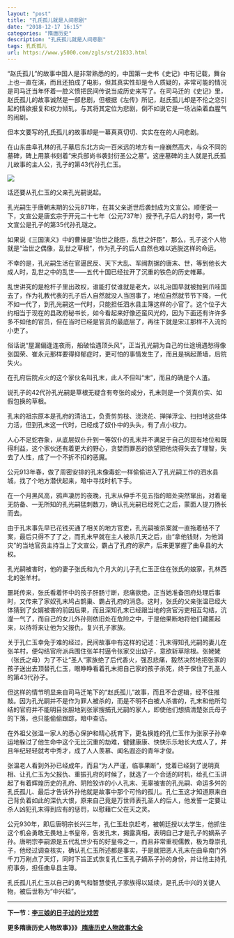 ```yaml
---
layout: "post"
title: "孔氏孤儿就是人间悲剧"
date: "2018-12-17 16:15"
categories: "隋唐历史"
description: "孔氏孤儿就是人间悲剧"
tags: 孔氏孤儿
url: https://www.y5000.com/zgls/st/21833.html
---
```






“赵氏孤儿”的故事中国人是非常熟悉的的，中国第一史书《史记》中有记载，舞台上也一直在演，而且还拍成了电影，但其真实性却是令人质疑的，非常可能的情况是司马迁当年怀着一腔义愤把民间传说当成历史来写了。在司马迁的《史记》里，赵氏孤儿的故事诚然是一部悲剧，但根据《左传》所记，赵氏孤儿却是不伦之恋引起的情欲报复和权力倾轧，与其将其定位为悲剧，倒不如说它是一场沾染着血腥气的闹剧。

但本文要写的孔氏孤儿的故事却是一幕真真切切、实实在在的人间悲剧。

在山东曲阜孔林的孔子墓后东北方向一百米远的地方有一座巍然高大，与众不同的墓碑，碑上用篆书刻着“宋兵部尚书袭封衍圣公之墓”。这座墓碑的主人就是孔氏孤儿故事的主人公，孔子的第43代孙孔仁玉。

![](https://img.y5000.com/uploads/allimg/170523/8-1F523164929495.jpg)

话还要从孔仁玉的父亲孔光嗣说起。

孔光嗣生于唐朝末期的公元871年，在其父亲逝世后袭封成为文宣公。顺便说一下，文宣公是唐玄宗于开元二十七年（公元737年）授予孔子后人的封号，第一代文宣公是孔子的第35代孙孔璲之。

如果说《三国演义》中的曹操是“治世之能臣，乱世之奸臣”，那么，孔子这个人物就是“治世之偶像，乱世之草根”，作为孔子的后人自然也难以逃脱这样的命运。

不幸的是，孔光嗣生活在官逼民反、天下大乱、军阀割据的唐末、世，等到他长大成人时，乱世之中的乱世——五代十国已经拉开了沉重的铁色的历史帷幕。

乱世讲究的是枪杆子里出政权，谁能打仗谁就是老大，以礼治国早就被抛到爪哇国去了，作为礼教代表的孔子后人自然就没人当回事了，地位自然就节节下降，一代不如一代了，到孔光嗣这一代时，只能担任泗水县主簿这样的小官了。这个位子大约相当于现在的县政府秘书长，如今看起来好像还蛮风光的，因为下面还有许许多多不如他的官员，但在当时已经是官员的最底层了，再往下就是宋江那样不入流的小吏了。

俗话说“屋漏偏逢连夜雨，船破恰遇顶头风”，正当孔光嗣为自己的仕途境遇愁得像张国荣、崔永元那样要得抑郁症时，更可怕的事情发生了，而且是祸起萧墙，后院失火。

在孔府后院点火的这个家伙名叫孔末，此人不但叫“末”，而且的确是个人渣。

说孔子的42代孙孔光嗣是草根无疑含有夸张的成分，孔末则是一个货真价实、如假包换的草根。

孔末的祖宗原本是孔府的清洁工，负责剪剪枝、浇浇花、掸掸浮尘、扫扫地这些体力活，但到孔末这一代时，已经成了奴仆中的头头，有了点小权力。

人心不足蛇吞象，从底层奴仆升到一等奴仆的孔末并不满足于自己的现有地位和既得利益，这个家伙还有着更大的野心，贪婪而罪恶的欲望把他烧得失去了理智，失去了人性，成了一个不折不扣的恶魔。

公元913年春，做了周密安排的孔末像毒蛇一样偷偷进入了孔光嗣工作的泗水县城，找了个地方潜伏起来，暗中寻找时机下手。

在一个月黑风高，鸦声凄厉的夜晚，孔末从伸手不见五指的暗处突然窜出，对着毫无防备、一无所知的孔光嗣猛刺数刀，确认孔光嗣已经死亡之后，蒙面人提刀扬长而去。

由于孔末事先早已花钱买通了相关的地方官吏，孔光嗣被杀案就一直拖着结不了案，最后只得不了了之，而孔末早就在主人被杀几天之后，由“拿他钱财，为他消灾”的当地官员主持当上了文宣公，霸占了孔府的家产，后来更掌握了曲阜县的大权。

孔光嗣被害时，他的妻子张氏和九个月大的儿子孔仁玉正住在张氏的娘家，孔林西北的张羊村。

噩耗传来，张氏看着怀中的孩子肝肠寸断，悲痛欲绝，正当她准备回府处理后事时，又传来了家奴孔末鸠占鹊巢、霸占孔府的消息。这时，张氏的父亲张温已经大体猜到了女婿被害的前因后果，而且深知孔末已经跟当地的贪官污吏相互勾结，沆瀣一气了，而自己的女儿外孙则依旧处在危险之中，于是他果断地将他们藏匿起来，以待将来让他为父报仇，复兴孔子家族。

关于孔仁玉幸免于难的经过，民间故事中有这样的记述：孔末得知孔光嗣的妻儿在张羊村，便勾结官府派兵围住张羊村逼令张家交出幼子，意欲斩草除根。张姥姥（张氏之母）为了不让“圣人”家族绝了后代香火，强忍悲痛，毅然决然地把张家的孩子送出去顶替孔仁玉，眼睁睁看着孔末把自己家的孩子杀死，终于保住了孔圣人的第43代孙子。

但这样的情节明显来自司马迁笔下的“赵氏孤儿”故事，而且不合逻辑，经不住推敲。因为孔光嗣并不是作为罪人被杀的，而是不明不白被人杀害的，孔末和他所勾结的官府并不能明目张胆地到张家搜捕孔光嗣的家人，即使他们想搞清楚张氏母子的下落，也只能偷偷跟踪，暗中查访。

在外祖父张温一家人的悉心保护和精心抚育下，更名换姓的孔仁玉作为张家子孙幸运地躲过了他生命中这个无比沉重的劫难，健健康康、快快乐乐地长大成人了，并且年纪轻轻就考中秀才，成了人人羡慕、闻名遐迩的青年才俊。

张温老人看到外孙已经成年，而且“为人严谨，临事果断”，觉着已经到了说明真相、让孔仁玉为父报仇、重振孔府的时候了，就选了一个合适的时机，给孔仁玉讲起了有着辉煌历史的孔府、阴险狡诈的小人孔末、无辜被害的孔光嗣、命运多舛的孔氏孤儿、最后才告诉外孙他就是故事中那个可怜的孤儿。孔仁玉这才知道原来自己背负着如此的深仇大恨，原来自己竟是万世师表孔圣人的后人，他发誓一定要让杀人凶犯孔末得到应有的惩罚，以慰藉亡父在天之灵。

公元930年，即后唐明宗长兴三年，孔仁玉赴京赶考，被朝廷授以太学生，他抓住这个机会勇敢无畏地上书皇帝，告发孔末，揭露真相，表明自己才是孔子的嫡系子孙。唐明宗李嗣源是五代乱世少有的好皇帝之一，而且非常重视儒教，极为尊崇孔子，他经过调查核实，确认孔仁玉所述都是事实，于是就把恶人孔末在曲阜南门外千刀万剐点了天灯，同时下旨正式恢复孔仁玉孔子嫡系子孙的身份，并让他主持孔府事务，担任曲阜县主簿。

孔氏孤儿孔仁玉以自己的勇气和智慧使孔子家族得以延续，是孔氏中兴的关键人物，被后世称为“中兴祖”。

* * *

**下一节：[李三娘的日子过的比戏苦](https://www.y5000.com/zgls/st/21834.html)**

**更多隋唐历史人物故事》》》[ 隋唐历史人物故事大全](https://www.y5000.com/zgls/st/21837.html)**

